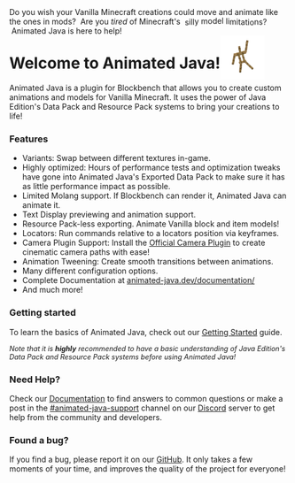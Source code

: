 <div class="blurb animated-java-plugin-page-17qwm57"><span>Do you wish your Vanilla Minecraft creations could move and animate like the ones in
		mods? </span>
	<span>Are you <i>tired</i> of Minecraft&#39;s </span>
	<span><span class="silly animated-java-plugin-page-17qwm57" style="animation-delay:-5000ms">s</span><span class="silly animated-java-plugin-page-17qwm57" style="animation-delay:-4925ms">i</span><span class="silly animated-java-plugin-page-17qwm57" style="animation-delay:-4850ms">l</span><span class="silly animated-java-plugin-page-17qwm57" style="animation-delay:-4775ms">l</span><span class="silly animated-java-plugin-page-17qwm57" style="animation-delay:-4700ms">y</span><span class="silly animated-java-plugin-page-17qwm57" style="animation-delay:-4625ms">&nbsp;</span><span class="silly animated-java-plugin-page-17qwm57" style="animation-delay:-4550ms">m</span><span class="silly animated-java-plugin-page-17qwm57" style="animation-delay:-4475ms">o</span><span class="silly animated-java-plugin-page-17qwm57" style="animation-delay:-4400ms">d</span><span class="silly animated-java-plugin-page-17qwm57" style="animation-delay:-4325ms">e</span><span class="silly animated-java-plugin-page-17qwm57" style="animation-delay:-4250ms">l</span><span class="silly animated-java-plugin-page-17qwm57" style="animation-delay:-4175ms">&nbsp;</span><span class="silly animated-java-plugin-page-17qwm57" style="animation-delay:-4100ms">l</span><span class="silly animated-java-plugin-page-17qwm57" style="animation-delay:-4025ms">i</span><span class="silly animated-java-plugin-page-17qwm57" style="animation-delay:-3950ms">m</span><span class="silly animated-java-plugin-page-17qwm57" style="animation-delay:-3875ms">i</span><span class="silly animated-java-plugin-page-17qwm57" style="animation-delay:-3800ms">t</span><span class="silly animated-java-plugin-page-17qwm57" style="animation-delay:-3725ms">a</span><span class="silly animated-java-plugin-page-17qwm57" style="animation-delay:-3650ms">t</span><span class="silly animated-java-plugin-page-17qwm57" style="animation-delay:-3575ms">i</span><span class="silly animated-java-plugin-page-17qwm57" style="animation-delay:-3500ms">o</span><span class="silly animated-java-plugin-page-17qwm57" style="animation-delay:-3425ms">n</span><span class="silly animated-java-plugin-page-17qwm57" style="animation-delay:-3350ms">s</span><span class="silly animated-java-plugin-page-17qwm57" style="animation-delay:-3275ms">?</span></span>
	<span> Animated Java is here to help! </span></div>

<div style="display: flex; align-items: center; height: 64px; margin-top: 8px; "><h1>Welcome to Animated Java!</h1>
	<img src="https://github.com/Animated-Java/animated-java/blob/main/src/assets/armor_stand_wave.webp?raw=true" alt="Armor Stand Waving" width="80px"></div>

<p>Animated Java is a plugin for Blockbench that allows you to create custom animations and models
	for Vanilla Minecraft. It uses the power of Java Edition&#39;s Data Pack and Resource Pack systems
	to bring your creations to life!
</p>

<h3 class="animated-java-plugin-page-h3 animated-java-plugin-page-17qwm57">Features</h3>

<ul><li class="animated-java-plugin-page-17qwm57">Variants: Swap between different textures in-game.</li>
	<li class="animated-java-plugin-page-17qwm57">Highly optimized: Hours of performance tests and optimization tweaks have gone into Animated
		Java&#39;s Exported Data Pack to make sure it has as little performance impact as possible.
	</li>
	<li class="animated-java-plugin-page-17qwm57">Limited Molang support. If Blockbench can render it, Animated Java can animate it.</li>
	<li class="animated-java-plugin-page-17qwm57">Text Display previewing and animation support.</li>
	<li class="animated-java-plugin-page-17qwm57">Resource Pack-less exporting. Animate Vanilla block and item models!</li>
	<li class="animated-java-plugin-page-17qwm57">Locators: Run commands relative to a locators position via keyframes.</li>
	<li class="animated-java-plugin-page-17qwm57">Camera Plugin Support: Install the <a href="https://www.blockbench.net/plugins/cameras">Official Camera Plugin</a> to create cinematic camera paths with ease!
	</li>
	<li class="animated-java-plugin-page-17qwm57">Animation Tweening: Create smooth transitions between animations.</li>
	<li class="animated-java-plugin-page-17qwm57">Many different configuration options.</li>
	<li class="animated-java-plugin-page-17qwm57">Complete Documentation at <a href="https://animated-java.dev/docs">animated-java.dev/documentation/</a></li>
	<li class="animated-java-plugin-page-17qwm57">And much more!</li></ul>

<h3 class="animated-java-plugin-page-h3 animated-java-plugin-page-17qwm57">Getting started</h3>

<p>To learn the basics of Animated Java, check out our <a href="https://animated-java.dev/docs/getting-started/installing-animated-java">Getting Started</a> guide.
</p>

<p class="note animated-java-plugin-page-17qwm57"><i>Note that it is <b>highly</b> recommended to have a basic understanding of Java Edition&#39;s Data
		Pack and Resource Pack systems before using Animated Java!</i></p>

<h3 class="animated-java-plugin-page-h3 animated-java-plugin-page-17qwm57">Need Help?</h3>

<p>Check our <a href="https://animated-java.dev/docs">Documentation</a> to find answers to common
	questions or make a post in the
	<a href="https://discord.gg/adWuKnZD69">#animated-java-support</a> channel on our
	<a href="https://animated-java.dev/discord">Discord</a> server to get help from the community and
	developers.
</p>

<h3 class="animated-java-plugin-page-h3 animated-java-plugin-page-17qwm57">Found a bug?</h3>

<p>If you find a bug, please report it on our <a href="https://animated-java.dev/source">GitHub</a>. It only takes a few moments of your time, and improves the quality of the project for
	everyone!
</p>
<style>h3.animated-java-plugin-page-17qwm57{border-bottom:1px solid var(--color-accent)}li.animated-java-plugin-page-17qwm57{margin:0px}.blurb.animated-java-plugin-page-17qwm57{margin:0px !important}.note.animated-java-plugin-page-17qwm57{font-size:0.9em;color:var(--color-error)}@keyframes animated-java-plugin-page-17qwm57-wave{0%{transform:translatey(-1px)}50%{transform:translatey(1px)}100%{transform:translatey(-1px)}}.silly.animated-java-plugin-page-17qwm57{display:inline-block;animation:animated-java-plugin-page-17qwm57-wave 1.5s infinite;animation-timing-function:ease-in-out}</style>